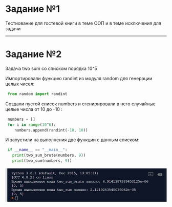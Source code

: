 # Задание №1
Тестиование для гостевой книги в теме ООП и в теме исключения для задачи 
***
# Задание №2
Задача two sum со списком порядка 10^5 

Импортировали функцию randint из модуля random для генерации целых чисел:
```python
 from random import randint
```
Создали пустой список numbers и сгенирировали в него случайные целые числа от 10 до -10 :
```python
 numbers = []
 for i in range(10^6):
    numbers.append(randint(-10, 10))
```
И запустили на выполнения две функции с данным списком:
```python
 if __name__ == "__main__":
   print(two_sum_brute(numbers, 9))
   print(two_sum(numbers, 9))
```

![Результат](https://github.com/nastyandreeva/Tasks/blob/master/2/Время.JPG)
